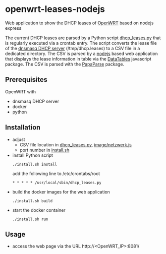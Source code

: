 # openwrt-leases-nodejs

Web application to show the DHCP leases of [OpenWRT](https://openwrt.org/) based on nodejs express

The current DHCP leases are parsed by a Python script [dhcp_leases.py](dhcp_leases.py) that is regularly executed via a crontab entry. The script converts the lease file of the [dnsmasq DHCP server](https://openwrt.org/docs/guide-user/base-system/dhcp.dnsmasq) (/tmp/dhcp.leases) to a CSV file in a dedicated directory. The CSV is parsed by a [nodejs](https://nodejs.org/) based web application that displays the lease information in table via the [DataTables](https://www.datatables.net/) javascript package. The CSV is parsed with the [PapaParse](https://www.papaparse.com/) package.

## Prerequisites

OpenWRT with 
* dnsmasq DHCP server
* docker
* python

## Installation

* adjust 
  * CSV file location in [dhcp_leases.py](dhcp_leases.py), [image/netzwerk.js](image/netzwerk.js)
  * port number in [install.sh](install.sh)
* install Python script
  ```
  ./install.sh install
  ```
  add the following line to /etc/crontabs/root
  ```
  * * * * * /usr/local/sbin/dhcp_leases.py
  ```
* build the docker images for the web application
  ```
  ./install.sh build
  ```
* start the docker container
  ```
  ./install.sh run
  ```

## Usage

* access the web page via the URL http://<OpenWRT_IP>:8081/
